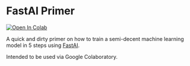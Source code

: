 # FastAI Primer

<a href="https://colab.research.google.com/github/alexcu/fastai-primer/blob/main/fastai-primer.ipynb" target="_parent"><img src="https://colab.research.google.com/assets/colab-badge.svg" alt="Open In Colab"/></a>

A quick and dirty primer on how to train a semi-decent machine learning model in 5 steps using [FastAI](https://fast.ai).

Intended to be used via Google Colaboratory.

